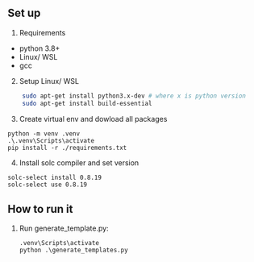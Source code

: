 ## Set up
1. Requirements
- python 3.8+
- Linux/ WSL
- gcc

2. Setup Linux/ WSL
```bash
    sudo apt-get install python3.x-dev # where x is python version
    sudo apt-get install build-essential 
```

3. Create virtual env and dowload all packages
```
python -m venv .venv
.\.venv\Scripts\activate
pip install -r ./requirements.txt
```

4. Install solc compiler and set version
```
solc-select install 0.8.19
solc-select use 0.8.19
```

## How to run it

1. Run generate_template.py:
    ```
    .venv\Scripts\activate
    python .\generate_templates.py
    ```